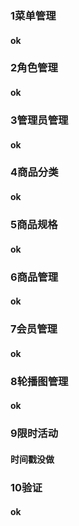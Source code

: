 ### 1菜单管理

#### ok

### 2角色管理

#### ok

### 3管理员管理

#### ok

### 4商品分类

#### ok

### 5商品规格

#### ok

### 6商品管理

#### ok

### 7会员管理

#### ok

### 8轮播图管理

#### ok

### 9限时活动

#### 时间戳没做

### 10验证

#### ok

